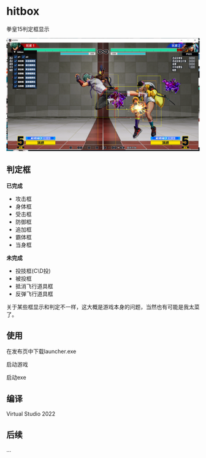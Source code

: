 # hitbox

拳皇15判定框显示

![](.//image.png)



## 判定框

**已完成**

- 攻击框
- 身体框
- 受击框
- 防御框
- 追加框
- 霸体框
- 当身框

**未完成**

- 投技框(C\D投)
- 被投框
- 抵消飞行道具框
- 反弹飞行道具框

关于某些框显示和判定不一样，这大概是游戏本身的问题，当然也有可能是我太菜了。

## 使用

在发布页中下载launcher.exe

启动游戏

启动exe

## 编译

Virtual Studio 2022

## 后续

...